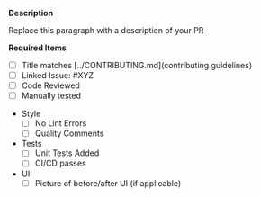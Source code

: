 **Description**

Replace this paragraph with a description of your PR

**Required Items**

- [ ] Title matches [../CONTRIBUTING.md](contributing guidelines)
- [ ] Linked Issue: #XYZ
- [ ] Code Reviewed
- [ ] Manually tested
- Style
  - [ ] No Lint Errors
  - [ ] Quality Comments
- Tests
  - [ ] Unit Tests Added
  - [ ] CI/CD passes
- UI
  - [ ] Picture of before/after UI (if applicable)
